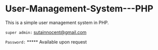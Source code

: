 # User-Management-System---PHP
This is a simple user management system in PHP.


`super admin:` sutainnocent@gmail.com

`Password:` ***** Available upon request
